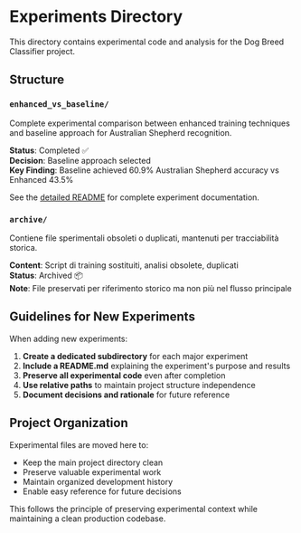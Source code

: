 # Experiments Directory

This directory contains experimental code and analysis for the Dog Breed Classifier project.

## Structure

### `enhanced_vs_baseline/`

Complete experimental comparison between enhanced training techniques and baseline approach for Australian Shepherd recognition.

**Status**: Completed ✅  
**Decision**: Baseline approach selected  
**Key Finding**: Baseline achieved 60.9% Australian Shepherd accuracy vs Enhanced 43.5%

See the [detailed README](enhanced_vs_baseline/README.md) for complete experiment documentation.

### `archive/`

Contiene file sperimentali obsoleti o duplicati, mantenuti per tracciabilità storica.

**Content**: Script di training sostituiti, analisi obsolete, duplicati  
**Status**: Archived 📦  
**Note**: File preservati per riferimento storico ma non più nel flusso principale

## Guidelines for New Experiments

When adding new experiments:

1. **Create a dedicated subdirectory** for each major experiment
2. **Include a README.md** explaining the experiment's purpose and results
3. **Preserve all experimental code** even after completion
4. **Use relative paths** to maintain project structure independence
5. **Document decisions and rationale** for future reference

## Project Organization

Experimental files are moved here to:

- Keep the main project directory clean
- Preserve valuable experimental work
- Maintain organized development history
- Enable easy reference for future decisions

This follows the principle of preserving experimental context while maintaining a clean production codebase.
